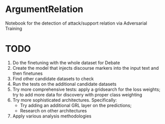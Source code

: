 # ArgumentRelation
Notebook for the detection of attack/support relation via Adversarial Training

# TODO

1) Do the finetuning with the whole dataset for Debate
2) Create the model that injects discourse markers into the input text and then finetunes
3) Find other candidate datasets to check
4) Run the tests on the additional candidate datasets
5) Try more comprehensive tests: apply a gridsearch for the loss weights; try to add more data for discovery with proper class weighting
6) Try more sophisticated architectures. Specifically:
   - Try adding an additional GRL layer on the predictions;
   - Research on other architectures
7) Apply various analysis methodologies
